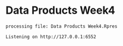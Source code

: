 Data Products Week4
=======================

```
processing file: Data Products Week4.Rpres

Listening on http://127.0.0.1:6552
```
